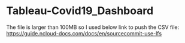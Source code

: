 # Tableau-Covid19_Dashboard

The file is larger than 100MB so I used below link to push the CSV file:
https://guide.ncloud-docs.com/docs/en/sourcecommit-use-lfs
